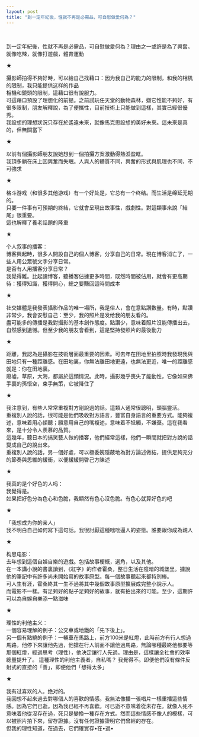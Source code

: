 ```yaml
---
layout: post
title: "到一定年紀後，性就不再是必需品，可自慰做愛何為？"
---
```


  
&nbsp;
&nbsp;


到一定年紀後，性就不再是必需品，可自慰做愛何為？理由之一或許是為了興奮。就像吃辣，就像打遊戲，體育運動

★

攝影師拍得不夠好時，可以給自己找藉口：因为我自己的能力的限制，和我的相机的限制，我只能提供这样的作品
<br>相機和鏡頭的限制，這藉口很有說服力。
<br>可這藉口預設了理想化的前提。之前試玩任天堂的動物森林，嫌它性能不夠好，有很多限制，朋友解釋說，為了便攜性，目前技術上只能做到這樣，其實已經很優秀。
<br>我設想的理想狀況只存在於遙遠未來，就像馬克思設想的美好未來。這未來是真的，但無關當下

★

以前有個攝影師朋友說她想到一個拍攝方案激動得熱淚盈眶。
<br>我頂多躺在床上因興奮而失眠。人與人的體質不同，興奮的形式與肌理也不同，不可強求

★

格斗游戏（和很多其他游戏）有一个好处是，它总有一个终结。而生活是绵延无期的。
<br>只要一件事有可預期的終結，它就會呈現出故事性，戲劇性。對這類事來說「結尾」很重要。
<br>這也解釋了養老話題的隆重

★

个人叙事的播客：
<br>博客興起時，很多人開設自己的個人博客，分享自己的日常。現在博客消亡了，一些人用公眾號文字分享日常。
<br>是否有人用播客分享日常？
<br>我覺得難。比起讀博客，聽播客佔據更多時間，既然時間被佔用，就會有更高期待：獲得知識，獲得開心，總之要賺回這時間成本

★

社交媒體是我發表攝影作品的唯一場所，我是俗人，會在意點讚數量。有時，點讚非常少，我會安慰自己：至少，我的照片是发给我的朋友看的。
<br>盡可能多的傳播是我對攝影的基本創作態度。點讚少，意味着照片沒能傳播出去，自然感到遺憾。但至少我的朋友會看到，這是堅持發照片的最後動力

★

距離，我認為是攝影在技術層面最重要的因素。可去年在田地里拍照時我發現我與田地只有一種距離感。在田地裏，你無法離田地更遠，也無法更近，唯一的距離感就是：你在田地裏。
<br>廢墟，草原，大海，都屬於這類情況。此時，攝影幾乎喪失了能動性，它像如來佛手裏的孫悟空，束手無策，它被降住了

★

我注意到，有些人常常重複對方剛說過的話。這類人通常很聰明，頭腦靈活。
<br>重複別人說的話，很可能是他們吸收對方語言，豐富自身語言的重要方式。能夠複述，意味着用心傾聽；願意用自己的嘴複述，意味着不牴觸，不嫌棄。這在我看來，是十分令人羨慕的品質。
<br>這幾年，聽日本的搞笑藝人做的播客，他們經常這樣，他們一瞬間就把對方說的話變成自己的說出來。
<br>重複別人說的話，另一個好處，可以極委婉隱蔽地為對方論述做結，提供足夠充分的節奏與思維的緩衝，以便緩緩開啓己方陳述

★

我真的是个好色的人吗：
<br>我覺得是。
<br>如果把好色分為色心和色膽，我顯然有色心沒色膽。有色心就算好色的吧

★

「我想成为你的亲人」
<br>我不明白自己如何寫下這句話。我很討厭這種咄咄逼人的姿態。誰要跟你成為親人

★

构思电影：
<br>去年想到這個自娛自樂的遊戲。包括故事梗概，選角，以及其他。
<br>在一本講小說的書裏讀到，《紅字》的作者霍桑，整日生活在陰暗的城堡里。據說他的筆記中有許多尚未開始寫的故事原型。每一個故事聽起來都特別棒。
<br>可人生有涯，霍桑終其一生不過將其中幾個故事原型擴展成完整小說示人。
<br>而電影不一樣。有足夠好的點子足夠好的故事，就有拍出來的可能。至少，這期許可以為自娛自樂添一點滋味

★

理性的利他主义：
<br>一個容易理解的例子：公交車或地鐵的「先下後上」。
<br>另一個有點繞的例子：一輛車在馬路上，前方100米是紅燈，此時前方有行人想過馬路，他停下來讓他先過，他搶在行人前面不讓他過馬路，無論哪種最終他都要等那個紅燈，經過思考（理性），他決定讓行人先過。理由是，這樣讓全社會的效率總量提升了。
這種理性的利他主義者，自私嗎？
我覺得不。即便他們沒有條件反射式的直接的「善」，即便他們「想得太多」

★

我有过喜欢的人。绝对的。
<br>我回想不起來過去對哪個人的喜歡的情感。我無法像播一張唱片一樣重播這些情感。因為它們已逝。因為我已經不再喜歡。可已逝不意味着從未存在。就像人死不意味着他從沒存在過，死只是變換一種存在方式。然而這些情感不像人的模樣，可以被照片拍下來，留存證據。沒有任何證據證明它們曾經的存在。
<br>但我的理性知道，在過去，它們確實存•在•過•
